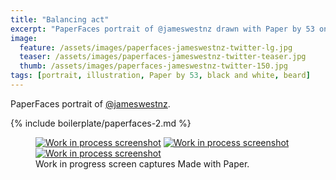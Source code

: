```yaml
---
title: "Balancing act"
excerpt: "PaperFaces portrait of @jameswestnz drawn with Paper by 53 on an iPad."
image: 
  feature: /assets/images/paperfaces-jameswestnz-twitter-lg.jpg
  teaser: /assets/images/paperfaces-jameswestnz-twitter-teaser.jpg
  thumb: /assets/images/paperfaces-jameswestnz-twitter-150.jpg
tags: [portrait, illustration, Paper by 53, black and white, beard]
---
```


PaperFaces portrait of [@jameswestnz](http://twitter.com/jameswestnz).

{% include boilerplate/paperfaces-2.md %}

<figure class="third">
  <a href="{{ site.url }}/assets/images/paperfaces-jameswestnz-process-1-lg.jpg"><img src="{{ site.url }}/assets/images/paperfaces-jameswestnz-process-1-600.jpg" alt="Work in process screenshot"></a>
  <a href="{{ site.url }}/assets/images/paperfaces-jameswestnz-process-2-lg.jpg"><img src="{{ site.url }}/assets/images/paperfaces-jameswestnz-process-2-600.jpg" alt="Work in process screenshot"></a>
  <a href="{{ site.url }}/assets/images/paperfaces-jameswestnz-process-3-lg.jpg"><img src="{{ site.url }}/assets/images/paperfaces-jameswestnz-process-3-600.jpg" alt="Work in process screenshot"></a>
  <figcaption>Work in progress screen captures Made with Paper.</figcaption>
</figure>